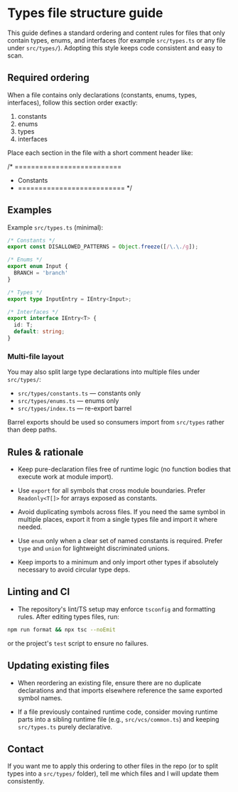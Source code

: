 # Types file structure guide

This guide defines a standard ordering and content rules for files that only
contain types, enums, and interfaces (for example `src/types.ts` or any file
under `src/types/`). Adopting this style keeps code consistent and easy to scan.

## Required ordering

When a file contains only declarations (constants, enums, types, interfaces),
follow this section order exactly:

1. constants
2. enums
3. types
4. interfaces

Place each section in the file with a short comment header like:

/\* ==========================

- Constants
- ========================== \*/

## Examples

Example `src/types.ts` (minimal):

```ts
/* Constants */
export const DISALLOWED_PATTERNS = Object.freeze([/\.\./g]);

/* Enums */
export enum Input {
  BRANCH = 'branch'
}

/* Types */
export type InputEntry = IEntry<Input>;

/* Interfaces */
export interface IEntry<T> {
  id: T;
  default: string;
}
```

### Multi-file layout

You may also split large type declarations into multiple files under
`src/types/`:

- `src/types/constants.ts` — constants only
- `src/types/enums.ts` — enums only
- `src/types/index.ts` — re-export barrel

Barrel exports should be used so consumers import from `src/types` rather than
deep paths.

## Rules & rationale

- Keep pure-declaration files free of runtime logic (no function bodies that
  execute work at module import).

- Use `export` for all symbols that cross module boundaries. Prefer
  `Readonly<T[]>` for arrays exposed as constants.
- Avoid duplicating symbols across files. If you need the same symbol in
  multiple places, export it from a single types file and import it where
  needed.
- Use `enum` only when a clear set of named constants is required. Prefer `type`
  and `union` for lightweight discriminated unions.
- Keep imports to a minimum and only import other types if absolutely necessary
  to avoid circular type deps.

## Linting and CI

- The repository's lint/TS setup may enforce `tsconfig` and formatting rules.
  After editing types files, run:

```bash
npm run format && npx tsc --noEmit
```

or the project's `test` script to ensure no failures.

## Updating existing files

- When reordering an existing file, ensure there are no duplicate declarations
  and that imports elsewhere reference the same exported symbol names.

- If a file previously contained runtime code, consider moving runtime parts
  into a sibling runtime file (e.g., `src/vcs/common.ts`) and keeping
  `src/types.ts` purely declarative.

## Contact

If you want me to apply this ordering to other files in the repo (or to split
types into a `src/types/` folder), tell me which files and I will update them
consistently.
